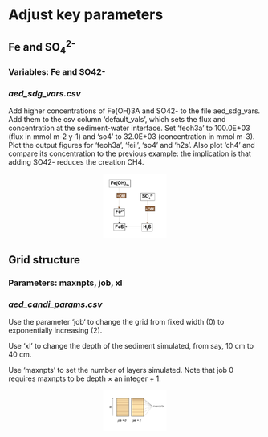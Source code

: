 # Adjust key parameters

## Fe and SO<sub>4</sub><sup>2-</sup>

### Variables: Fe and SO42- 
### *aed_sdg_vars.csv*

Add higher concentrations of Fe(OH)3A and SO42- to the file aed_sdg_vars. Add them to the csv column ‘default_vals’, which sets the flux and concentration at the sediment-water interface. Set ‘feoh3a’ to 100.0E+03 (flux in mmol m-2 y-1) and ‘so4’ to 32.0E+03 (concentration in mmol m-3). Plot the output figures for ‘feoh3a’, ‘feii’, ‘so4’ and ‘h2s’. Also plot ‘ch4’ and compare its concentration to the previous example: the implication is that adding SO42- reduces the creation CH4. 

<p align="center">
<img src = "Readmeimages/FeSO4-24.png" width=25%>
</p>


## Grid structure

### Parameters: maxnpts, job, xl
### *aed_candi_params.csv*

Use the parameter ‘job‘ to change the grid from fixed width (0) to exponentially increasing (2).

Use ‘xl’ to change the depth of the sediment simulated, from say, 10 cm to 40 cm.

Use ‘maxnpts’ to set the number of layers simulated. Note that job 0 requires maxnpts to be depth × an integer + 1.


<p align="center">
<img src = "Readmeimages/job1job2-01.png" width=25%>
</p>

